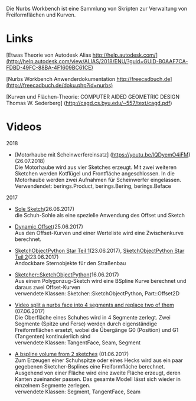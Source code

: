 Die Nurbs Workbench ist eine Sammlung von Skripten zur Verwaltung von Freiformflächen und Kurven.


Links
=====


[Etwas Theorie von Autodesk Alias http://help.autodesk.com/](http://help.autodesk.com/view/ALIAS/2018/ENU/?guid=GUID-B0AAF7CA-FDBD-49FC-88BA-4F1609BC61CE)

[Nurbs Workbench Anwenderdokumentation http://freecadbuch.de](http://freecadbuch.de/doku.php?id=nurbs)

[Kurven und Flächen-Theorie: COMPUTER AIDED GEOMETRIC DESIGN
Thomas W. Sederberg]  (http://cagd.cs.byu.edu/~557/text/cagd.pdf)

Videos
======

2018

 - [Motorhaube mit Scheinwerfereinsatz] (https://youtu.be/lQDyemO4iFM)(26.07.2018)<br>
 Die Motorhaube wird aus vier Sketches erzeugt. Mit zwei weiteren Sketchen  werden Kotflügel und Frontfläche angeschlossen.
 In die Motorhaube werden zwei Aufnahmen für Scheinwerfer eingelassen.<br> 
 Verwendendet: berings.Product,  berings.Bering,  berings.Beface



2017

   - [Sole Sketch](https://www.youtube.com/edit?o=U&video_id=l3U9SAbo9TE)(26.06.2017)<br>
die Schuh-Sohle als eine spezielle Anwendung des Offset und Sketch

   - [Dynamic Offset](https://youtu.be/7wKXfh2fifY)(25.06.2017)<br>
Aus den Offset-Kurven und einer Werteliste wird eine Zwischenkurve berechnet.


   - [SketchObjectPython Star Teil 1](https://www.youtube.com/video_id=xrmjhv9uMoI)(23.06.2017),
[SketchObjectPython Star Teil 2](https://www.youtube.com/video_id=vinVDF1qL30)(23.06.2017)<br>
Andockbare Sternobjekte für den Straßenbau


   - [Sketcher::SketchObjectPython](https://www.youtube.com/watch?v=U31O5vW4UhI)(16.06.2017)<br>
Aus einem Polygonzug-Sketch wird eine BSpline Kurve berechnet und daraus zwei Offset-Kurven<br>
verwendete Klassen: Sketcher::SketchObjectPython, Part::Offset2D

   - [Video split a nurbs face into 4 segments and replace two of them](https://www.youtube.com/watch?v=bBAU5fpwwk8) (07.06.2017)<br>
Die Oberfläche eines Schuhes wird in 4 Segmente zerlegt. Zwei Segmente (Spitze und Ferse) 
werden durch eigenständige Freiformflächen ersetzt, wobei die Übergänge G0 (Position) und G1 (Tangenten) kontinuierlich sind<br>
verwendete Klassen: TangentFace, Seam, Segment

   - [A bspline volume from 2 sketches](https://youtu.be/kUbKHtEtus8) (01.06.2017)<br>
Zum Erzeugen einer Schuhspitze oder eines Hecks wird aus ein paar gegebenen Sketcher-Bsplines eine Freiformfläche berechnet.<br>
Ausgehend von einer Fläche wird eine zweite Fläche erzeugt, deren Kanten zueinander passen. 
Das gesamte Modell lässt sich wieder in einzelnem Segmente zerlegen.<br>
verwendete Klassen: Segment, TangentFace, Seam





 

 
